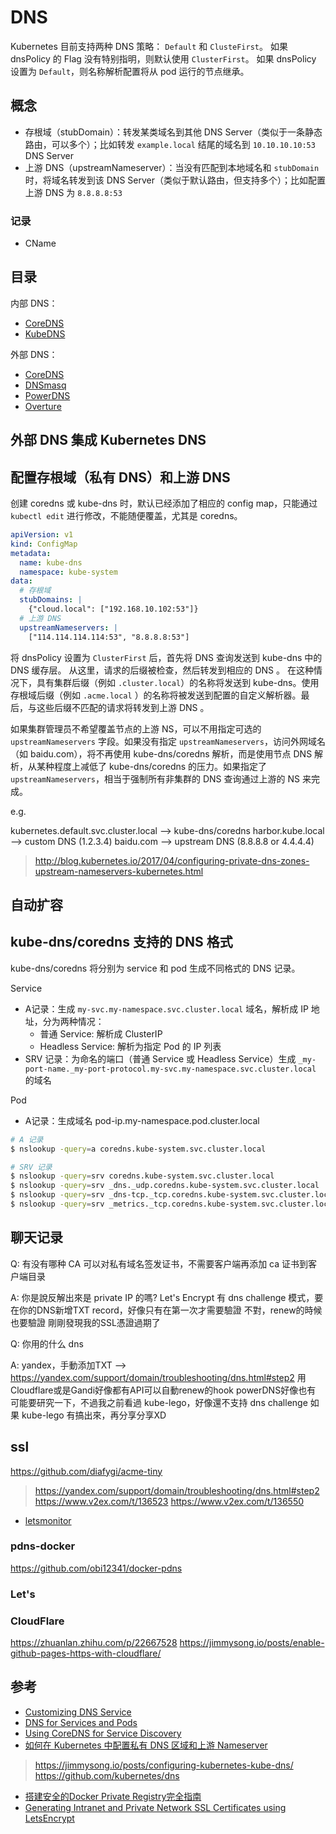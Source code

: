 # DNS

Kubernetes 目前支持两种 DNS 策略： `Default` 和 `ClusteFirst`。 如果 dnsPolicy 的 Flag 没有特别指明，则默认使用 `ClusterFirst`。 如果 dnsPolicy 设置为 `Default`，则名称解析配置将从 pod 运行的节点继承。

## 概念

* 存根域（stubDomain）：转发某类域名到其他 DNS Server（类似于一条静态路由，可以多个）；比如转发 `example.local` 结尾的域名到 `10.10.10.10:53` DNS Server
* 上游 DNS（upstreamNameserver）：当没有匹配到本地域名和 `stubDomain` 时，将域名转发到该 DNS Server（类似于默认路由，但支持多个）；比如配置上游 DNS 为 `8.8.8.8:53`

### 记录

* CName

## 目录

内部 DNS：

* [CoreDNS](./coredns/README.md)
* [KubeDNS](./kubedns/README.md)

外部 DNS：

* [CoreDNS](./coredns/README.md)
* [DNSmasq](./dnsmasq/README.md)
* [PowerDNS](./powerdns/README.md)
* [Overture](https://github.com/shawn1m/overture)

## 外部 DNS 集成 Kubernetes DNS

## 配置存根域（私有 DNS）和上游 DNS

创建 coredns 或 kube-dns 时，默认已经添加了相应的 config map，只能通过 `kubectl edit` 进行修改，不能随便覆盖，尤其是 coredns。

```yaml
apiVersion: v1
kind: ConfigMap
metadata:
  name: kube-dns
  namespace: kube-system
data:
  # 存根域
  stubDomains: |
    {"cloud.local": ["192.168.10.102:53"]}
  # 上游 DNS
  upstreamNameservers: |
    ["114.114.114.114:53", "8.8.8.8:53"]
```

将 dnsPolicy 设置为 `ClusterFirst` 后，首先将 DNS 查询发送到 kube-dns 中的 DNS 缓存层。 从这里，请求的后缀被检查，然后转发到相应的 DNS 。 在这种情况下，具有集群后缀（例如 `.cluster.local`）的名称将发送到 kube-dns。使用存根域后缀（例如 `.acme.local` ）的名称将被发送到配置的自定义解析器。最后，与这些后缀不匹配的请求将转发到上游 DNS 。

如果集群管理员不希望覆盖节点的上游 NS，可以不用指定可选的 `upstreamNameservers` 字段。如果没有指定 `upstreamNameservers`，访问外网域名（如 baidu.com），将不再使用 kube-dns/coredns 解析，而是使用节点 DNS 解析，从某种程度上减低了 kube-dns/coredns 的压力。如果指定了 `upstreamNameservers`，相当于强制所有非集群的 DNS 查询通过上游的 NS 来完成。

e.g.

kubernetes.default.svc.cluster.local --> kube-dns/coredns
harbor.kube.local --> custom DNS (1.2.3.4)
baidu.com --> upstream DNS (8.8.8.8 or 4.4.4.4)

> http://blog.kubernetes.io/2017/04/configuring-private-dns-zones-upstream-nameservers-kubernetes.html

## 自动扩容

## kube-dns/coredns 支持的 DNS 格式
kube-dns/coredns 将分别为 service 和 pod 生成不同格式的 DNS 记录。

Service

  * A记录：生成 `my-svc.my-namespace.svc.cluster.local` 域名，解析成 IP 地址，分为两种情况：
    * 普通 Service: 解析成 ClusterIP
    * Headless Service: 解析为指定 Pod 的 IP 列表
  * SRV 记录：为命名的端口（普通 Service 或 Headless Service）生成 `_my-port-name._my-port-protocol.my-svc.my-namespace.svc.cluster.local` 的域名

Pod

  * A记录：生成域名 pod-ip.my-namespace.pod.cluster.local

```bash
# A 记录
$ nslookup -query=a coredns.kube-system.svc.cluster.local

# SRV 记录
$ nslookup -query=srv coredns.kube-system.svc.cluster.local
$ nslookup -query=srv _dns._udp.coredns.kube-system.svc.cluster.local
$ nslookup -query=srv _dns-tcp._tcp.coredns.kube-system.svc.cluster.local
$ nslookup -query=srv _metrics._tcp.coredns.kube-system.svc.cluster.local
```

## 聊天记录

Q: 有没有哪种 CA 可以对私有域名签发证书，不需要客户端再添加 ca 证书到客户端目录

A:
你是說反解出來是 private IP 的嗎?
Let's Encrypt 有 dns challenge 模式，要在你的DNS新增TXT record，好像只有在第一次才需要驗證
不對，renew的時候也要驗證
剛剛發現我的SSL憑證過期了

Q: 你用的什么 dns

A:
yandex，手動添加TXT --> https://yandex.com/support/domain/troubleshooting/dns.html#step2
用Cloudflare或是Gandi好像都有API可以自動renew的hook
powerDNS好像也有
可能要研究一下，不過我之前看過 kube-lego，好像還不支持 dns challenge
如果 kube-lego 有搞出來，再分享分享XD

## ssl

https://github.com/diafygi/acme-tiny

> https://yandex.com/support/domain/troubleshooting/dns.html#step2
> https://www.v2ex.com/t/136523
> https://www.v2ex.com/t/136550

* [letsmonitor](http://letsmonitor.org/)

### pdns-docker

https://github.com/obi12341/docker-pdns

### Let's

### CloudFlare

https://zhuanlan.zhihu.com/p/22667528
https://jimmysong.io/posts/enable-github-pages-https-with-cloudflare/

## 参考

* [Customizing DNS Service](https://kubernetes.io/docs/tasks/administer-cluster/dns-custom-nameservers/)
* [DNS for Services and Pods](https://kubernetes.io/docs/concepts/services-networking/dns-pod-service/)
* [Using CoreDNS for Service Discovery](https://kubernetes.io/docs/tasks/administer-cluster/coredns/)
* [如何在 Kubernetes 中配置私有 DNS 区域和上游 Nameserver](https://www.v2ex.com/amp/t/353273)

> https://jimmysong.io/posts/configuring-kubernetes-kube-dns/
> https://github.com/kubernetes/dns

* [搭建安全的Docker Private Registry完全指南](http://dockone.io/article/1277)
* [Generating Intranet and Private Network SSL Certificates using LetsEncrypt](https://blog.thesparktree.com/generating-intranet-and-private-network-ssl)